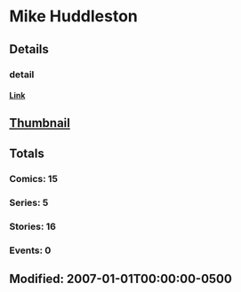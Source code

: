 # Mike  Huddleston 
## Details
### detail
#### [Link](http://marvel.com/comics/creators/4017/mike_huddleston?utm_campaign=apiRef&utm_source=225578a89fc76f3d20fbffda5d17a88d)
## [Thumbnail](http://i.annihil.us/u/prod/marvel/i/mg/b/40/image_not_available.jpg)
## Totals
### Comics: 15
### Series: 5
### Stories: 16
### Events: 0
## Modified: 2007-01-01T00:00:00-0500